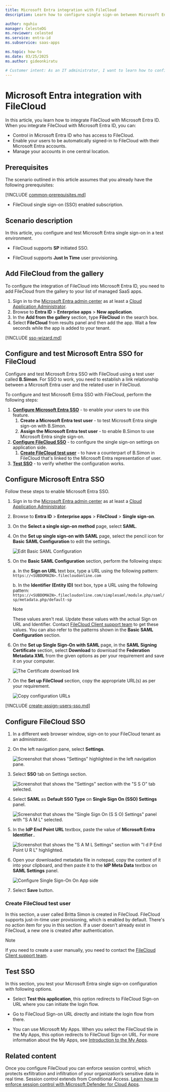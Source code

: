 ```yaml
---
title: Microsoft Entra integration with FileCloud
description: Learn how to configure single sign-on between Microsoft Entra ID and FileCloud.

author: nguhiu
manager: CelesteDG
ms.reviewer: celested
ms.service: entra-id
ms.subservice: saas-apps

ms.topic: how-to
ms.date: 03/25/2025
ms.author: gideonkiratu

# Customer intent: As an IT administrator, I want to learn how to configure single sign-on between Microsoft Entra ID and FileCloud so that I can control who has access to FileCloud, enable automatic sign-in with Microsoft Entra accounts, and manage my accounts in one central location.
---
```

# Microsoft Entra integration with FileCloud

In this article,  you learn how to integrate FileCloud with Microsoft Entra ID. When you integrate FileCloud with Microsoft Entra ID, you can:

* Control in Microsoft Entra ID who has access to FileCloud.
* Enable your users to be automatically signed-in to FileCloud with their Microsoft Entra accounts.
* Manage your accounts in one central location.

## Prerequisites

The scenario outlined in this article assumes that you already have the following prerequisites:

[!INCLUDE [common-prerequisites.md](~/identity/saas-apps/includes/common-prerequisites.md)]
* FileCloud single sign-on (SSO) enabled subscription.

## Scenario description

In this article,  you configure and test Microsoft Entra single sign-on in a test environment.

* FileCloud supports **SP** initiated SSO.

* FileCloud supports **Just In Time** user provisioning.

## Add FileCloud from the gallery

To configure the integration of FileCloud into Microsoft Entra ID, you need to add FileCloud from the gallery to your list of managed SaaS apps.

1. Sign in to the [Microsoft Entra admin center](https://entra.microsoft.com) as at least a [Cloud Application Administrator](~/identity/role-based-access-control/permissions-reference.md#cloud-application-administrator).
1. Browse to **Entra ID** > **Enterprise apps** > **New application**.
1. In the **Add from the gallery** section, type **FileCloud** in the search box.
1. Select **FileCloud** from results panel and then add the app. Wait a few seconds while the app is added to your tenant.

 [!INCLUDE [sso-wizard.md](~/identity/saas-apps/includes/sso-wizard.md)]

<a name='configure-and-test-azure-ad-sso-for-filecloud'></a>

## Configure and test Microsoft Entra SSO for FileCloud

Configure and test Microsoft Entra SSO with FileCloud using a test user called **B.Simon**. For SSO to work, you need to establish a link relationship between a Microsoft Entra user and the related user in FileCloud.

To configure and test Microsoft Entra SSO with FileCloud, perform the following steps:

1. **[Configure Microsoft Entra SSO](#configure-azure-ad-sso)** - to enable your users to use this feature.
    1. **Create a Microsoft Entra test user** - to test Microsoft Entra single sign-on with B.Simon.
    1. **Assign the Microsoft Entra test user** - to enable B.Simon to use Microsoft Entra single sign-on.
1. **[Configure FileCloud SSO](#configure-filecloud-sso)** - to configure the single sign-on settings on application side.
    1. **[Create FileCloud test user](#create-filecloud-test-user)** - to have a counterpart of B.Simon in FileCloud that's linked to the Microsoft Entra representation of user.
1. **[Test SSO](#test-sso)** - to verify whether the configuration works.

<a name='configure-azure-ad-sso'></a>

## Configure Microsoft Entra SSO

Follow these steps to enable Microsoft Entra SSO.

1. Sign in to the [Microsoft Entra admin center](https://entra.microsoft.com) as at least a [Cloud Application Administrator](~/identity/role-based-access-control/permissions-reference.md#cloud-application-administrator).
1. Browse to **Entra ID** > **Enterprise apps** > **FileCloud** > **Single sign-on**.
1. On the **Select a single sign-on method** page, select **SAML**.
1. On the **Set up single sign-on with SAML** page, select the pencil icon for **Basic SAML Configuration** to edit the settings.

   ![Edit Basic SAML Configuration](common/edit-urls.png)

1. On the **Basic SAML Configuration** section, perform the following steps:

	a. In the **Sign on URL** text box, type a URL using the following pattern:
    `https://<SUBDOMAIN>.filecloudonline.com`

    b. In the **Identifier (Entity ID)** text box, type a URL using the following pattern:
    `https://<SUBDOMAIN>.filecloudonline.com/simplesaml/module.php/saml/sp/metadata.php/default-sp`

	> [!NOTE]
	> These values aren't real. Update these values with the actual Sign on URL and Identifier. Contact [FileCloud Client support team](mailto:support@codelathe.com) to get these values. You can also refer to the patterns shown in the **Basic SAML Configuration** section.

1. On the **Set up Single Sign-On with SAML** page, in the **SAML Signing Certificate** section, select **Download** to download the **Federation Metadata XML** from the given options as per your requirement and save it on your computer.

	![The Certificate download link](common/metadataxml.png)

6. On the **Set up FileCloud** section, copy the appropriate URL(s) as per your requirement.

	![Copy configuration URLs](common/copy-configuration-urls.png)

<a name='create-an-azure-ad-test-user'></a>

[!INCLUDE [create-assign-users-sso.md](~/identity/saas-apps/includes/create-assign-users-sso.md)]

## Configure FileCloud SSO

1. In a different web browser window, sign-on to your FileCloud tenant as an administrator.

2. On the left navigation pane, select **Settings**. 
   
    ![Screenshot that shows "Settings" highlighted in the left navigation pane.](./media/filecloud-tutorial/setting.png)

3. Select **SSO** tab on Settings section. 
   
    ![Screenshot that shows the "Settings" section with the "S S O" tab selected.](./media/filecloud-tutorial/tab.png)

4. Select **SAML** as **Default SSO Type** on **Single Sign On (SSO) Settings** panel.
   
    ![Screenshot that shows the "Single Sign On (S S O) Settings" panel with "S A M L" selected.](./media/filecloud-tutorial/panel.png)

5. In the **IdP End Point URL** textbox, paste the value of **Microsoft Entra Identifier**..

    ![Screenshot that shows the "S A M L Settings" section with "I d P End Point U R L" highlighted.](./media/filecloud-tutorial/identifier.png)

6. Open your downloaded metadata file in notepad, copy the content of it into your clipboard, and then paste it to the **IdP Meta Data** textbox on **SAML Settings** panel.

	![Configure Single Sign-On On App side](./media/filecloud-tutorial/metadata.png)

7. Select **Save** button.

### Create FileCloud test user

In this section, a user called Britta Simon is created in FileCloud. FileCloud supports just-in-time user provisioning, which is enabled by default. There's no action item for you in this section. If a user doesn't already exist in FileCloud, a new one is created after authentication.

>[!NOTE]
>If you need to create a user manually, you need to contact the [FileCloud Client support team](mailto:support@codelathe.com).

## Test SSO 

In this section, you test your Microsoft Entra single sign-on configuration with following options. 

* Select **Test this application**, this option redirects to FileCloud Sign-on URL where you can initiate the login flow. 

* Go to FileCloud Sign-on URL directly and initiate the login flow from there.

* You can use Microsoft My Apps. When you select the FileCloud tile in the My Apps, this option redirects to FileCloud Sign-on URL. For more information about the My Apps, see [Introduction to the My Apps](https://support.microsoft.com/account-billing/sign-in-and-start-apps-from-the-my-apps-portal-2f3b1bae-0e5a-4a86-a33e-876fbd2a4510).

## Related content

Once you configure FileCloud you can enforce session control, which protects exfiltration and infiltration of your organization’s sensitive data in real time. Session control extends from Conditional Access. [Learn how to enforce session control with Microsoft Defender for Cloud Apps](/cloud-app-security/proxy-deployment-aad).
